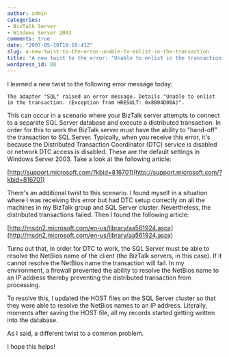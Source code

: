 ```yaml
---
author: admin
categories:
- BizTalk Server
- Windows Server 2003
comments: true
date: "2007-05-10T19:10:41Z"
slug: a-new-twist-to-the-error-unable-to-enlist-in-the-transaction
title: 'A new twist to the error: "Unable to enlist in the transaction."'
wordpress_id: 88
---
```


I learned a new twist to the following error message today:

	The adapter "SQL" raised an error message. Details "Unable to enlist in the transaction. (Exception from HRESULT: 0x8004D00A)".

This can occur in a scenario where your BizTalk server attempts to connect to a separate SQL Server database and execute a distributed transaction. In order for this to work the BizTalk server must have the ability to "hand-off" the transaction to SQL Server. Typically, when you receive this error, it's because the Distributed Transaction Coordinator (DTC) service is disabled or network DTC access is disabled. These are the default settings in Windows Server 2003. Take a look at the following article:

[http://support.microsoft.com/?kbid=816701](http://support.microsoft.com/?kbid=816701)

There's an additional twist to this scenario. I found myself in a situation where I was receiving this error but had DTC setup correctly on all the machines in my BizTalk group and SQL Server cluster. Nevertheless, the distributed transactions failed. Then I found the following article:

[http://msdn2.microsoft.com/en-us/library/aa561924.aspx](http://msdn2.microsoft.com/en-us/library/aa561924.aspx)

Turns out that, in order for DTC to work, the SQL Server must be able to resolve the NetBios name of the client (the BizTalk servers, in this case). If it cannot resolve the NetBios name the transaction will fail. In my environment, a firewall prevented the ability to resolve the NetBios name to an IP address thereby preventing the distributed transaction from processing.

To resolve this, I updated the HOST files on the SQL Server cluster so that they were able to resolve the NetBios names to an IP address. Literally, moments after saving the HOST file, all my records started getting written into the database.

As I said, a different twist to a common problem.

I hope this helps!